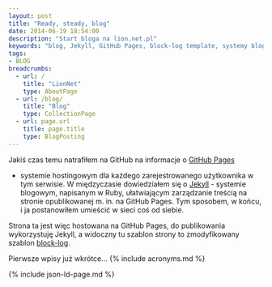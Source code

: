 ```yaml
---
layout: post
title: "Ready, steady, blog"
date: 2014-06-19 18:54:00
description: "Start bloga na lion.net.pl"
keywords: "blog, Jekyll, GitHub Pages, block-log template, systemy blogowe"
tags:
- BLOG
breadcrumbs:
  - url: /
    title: "LionNet"
    type: AboutPage
  - url: /blog/
    title: "Blog"
    type: CollectionPage
  - url: page.url
    title: page.title
    type: BlogPosting
---
```


Jakiś czas temu natrafiłem na GitHub na informacje o [GitHub Pages](https://pages.github.com/)
- systemie hostingowym dla każdego zarejestrowanego użytkownika w tym serwisie.
W międzyczasie dowiedziałem się o [Jekyll](http://jekyllrb.com/) - systemie 
blogowym, napisanym w Ruby, ułatwiającym zarządzanie treścią na stronie 
opublikowanej m. in. na GitHub Pages. 
Tym sposobem, w końcu, i ja postanowiłem umieścić w sieci coś od siebie.

Strona ta jest więc hostowana na GitHub Pages, do publikowania wykorzystuję 
Jekyll, a widoczny tu szablon strony to zmodyfikowany szablon [block-log](https://github.com/anandubajith/block-log).

Pierwsze wpisy już wkrótce...
{% include acronyms.md %}

{% include json-ld-page.md %}
